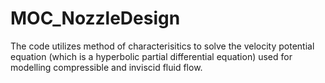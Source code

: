 # MOC_NozzleDesign

The code utilizes method of characterisitics to solve the velocity potential equation (which is a hyperbolic partial differential equation) used for modelling compressible and inviscid fluid flow.
